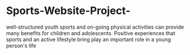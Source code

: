 # Sports-Website-Project-
 well-structured youth sports and on-going physical activities can provide many benefits for children and adolescents. Positive experiences that sports and an active lifestyle bring play an important role in a young person's life 
